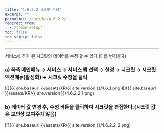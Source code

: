 ```yaml
---
title: "4.6.2.2 시크릿 수정"
excerpt: ""
permalink: /docs/ko/4.6.2.2/
redirect_from:
  - /theme-setup/
toc: false
toc_sticky: false
---
```


---
서비스에 추가 된 시크릿의 데이터를 수정 할 수 있다.\(이름 변경불가\)

### a\) 좌측 메인메뉴 → 서비스 → 서비스 맵 선택 → 설정 → 시크릿 → 시크릿 액션메뉴\(활성화\) →  시크릿 수정을 클릭
![]({{ site.baseurl }}/assets/KR/{{ site.version }}/4.6_1.png)![]({{ site.baseurl }}/assets/KR/{{ site.version }}/4.6.2.2_1.png)

### b\) 데이터 값 변경 후, 수정 버튼을 클릭하여 시크릿을 편집한다.\(시크릿 값은 보안상 보여주지 않음\)
![]({{ site.baseurl }}/assets/KR/{{ site.version }}/4.6.2.2_2.png)
